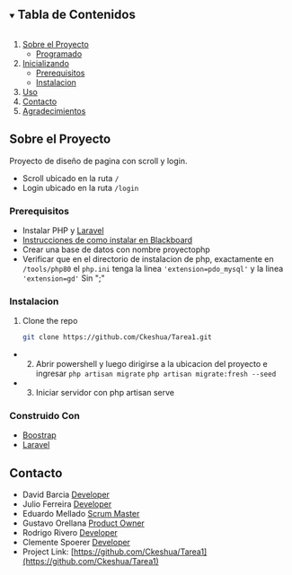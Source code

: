 <!--
*** Thanks for checking out the Best-README-Template. If you have a suggestion
*** that would make this better, please fork the repo and create a pull request
*** or simply open an issue with the tag "enhancement".
*** Thanks again! Now go create something AMAZING! :D
***
***
***
*** To avoid retyping too much info. Do a search and replace for the following:
*** github_username, repo_name, twitter_handle, email, project_title, project_description
-->



<!-- PROJECT SHIELDS -->
<!--
*** I'm using markdown "reference style" links for readability.
*** Reference links are enclosed in brackets [ ] instead of parentheses ( ).
*** See the bottom of this document for the declaration of the reference variables
*** for contributors-url, forks-url, etc. This is an optional, concise syntax you may use.
*** https://www.markdownguide.org/basic-syntax/#reference-style-links
-->



<!-- PROJECT LOGO -->



<!-- TABLE OF CONTENTS -->
<details open="open">
  <summary><h2 style="display: inline-block">Tabla de Contenidos</h2></summary>
  <ol>
    <li>
      <a href="#Sobre-el-Proyecto">Sobre el Proyecto</a>
      <ul>
        <li><a href="#Construido-Con">Programado</a></li>
      </ul>
    </li>
    <li>
      <a href="#getting-started">Inicializando</a>
      <ul>
        <li><a href="#prerequisitos">Prerequisitos</a></li>
        <li><a href="#Instalacion">Instalacion</a></li>
      </ul>
    </li>
    <li><a href="#usage">Uso</a></li>
    <li><a href="#contacto">Contacto</a></li>
    <li><a href="#acknowledgements">Agradecimientos</a></li>
  </ol>
</details>



<!-- ABOUT THE PROJECT -->
## Sobre el Proyecto
Proyecto de diseño de pagina con scroll y login.
* Scroll ubicado en la ruta ```/```
* Login ubicado en la ruta ```/login```

### Prerequisitos
* Instalar PHP y [Laravel](https://laravel.com/)
* [Instrucciones de como instalar en Blackboard](https://docs.google.com/document/d/1uRJtdrB-R47UZ-lCQ_U6D5TzM5Ks2g5dgLSSNG4xMIo/edit?usp=sharing)
* Crear una base de datos con nombre proyectophp
* Verificar que en el directorio de instalacion de php, exactamente en ```/tools/php80``` el ```php.ini``` tenga la linea ```'extension=pdo_mysql'``` y la linea ```'extension=gd'``` Sin ";"
### Instalacion

1. Clone the repo
   ```sh
   git clone https://github.com/Ckeshua/Tarea1.git
   ```
* 2. Abrir powershell y luego dirigirse a la ubicacion del proyecto e ingresar ```php artisan migrate``` ```php artisan migrate:fresh --seed```
* 3. Iniciar servidor con php artisan serve


### Construido Con

* [Boostrap](https://getbootstrap.com/)
* [Laravel](https://laravel.com/)




<!-- Contacto -->
## Contacto

* David Barcia [Developer](https://github.com/Zailarx5)
* Julio Ferreira [Developer](https://github.com/JulioFe)
* Eduardo Mellado	[Scrum Master](https://github.com/Ckeshua)
* Gustavo Orellana [Product Owner](https://github.com/Gaos700)
* Rodrigo Rivero [Developer](https://github.com/Riverozky)
* Clemente Spoerer [Developer](https://github.com/alomex21)
* Project Link: [https://github.com/Ckeshua/Tarea1](https://github.com/Ckeshua/Tarea1)







<!-- MARKDOWN LINKS & IMAGES -->
<!-- https://www.markdownguide.org/basic-syntax/#reference-style-links -->
[contributors-shield]: https://img.shields.io/github/contributors/Ckeshua/Tarea1.svg?style=for-the-badge
[contributors-url]: https://github.com/Ckeshua/Tarea1/graphs/contributors
[forks-shield]: https://img.shields.io/github/forks/Ckeshua/Tarea1.svg?style=for-the-badge
[forks-url]: https://github.com/Ckeshua/Tarea1/network/members
[stars-shield]: https://img.shields.io/github/stars/Ckeshua/Tarea1.svg?style=for-the-badge
[stars-url]: https://github.com/Ckeshua/Tarea1/stargazers
[issues-shield]: https://img.shields.io/github/issues/Ckeshua/Tarea1.svg?style=for-the-badge
[issues-url]: https://github.com/Ckeshua/Tarea1/issues
[license-shield]: https://img.shields.io/github/license/Ckeshua/Tarea1.svg?style=for-the-badge
[license-url]: https://github.com/Ckeshua/Tarea1/blob/master/LICENSE.txt
